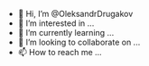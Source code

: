 - 👋 Hi, I’m @OleksandrDrugakov
- 👀 I’m interested in ...
- 🌱 I’m currently learning ...
- 💞️ I’m looking to collaborate on ...
- 📫 How to reach me ...

<!---
OleksandrDrugakov/OleksandrDrugakov is a ✨ special ✨ repository because its `README.md` (this file) appears on your GitHub profile.
You can click the Preview link to take a look at your changes.
--->
